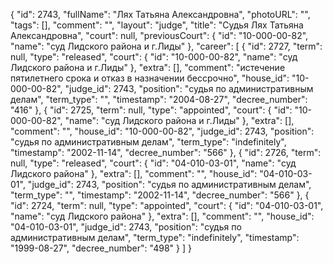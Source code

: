 {
    "id": 2743,
    "fullName": "Лях Татьяна Александровна",
    "photoURL": "",
    "tags": [],
    "comment": "",
    "layout": "judge",
    "title": "Судья Лях Татьяна Александровна",
    "court": null,
    "previousCourt": {
        "id": "10-000-00-82",
        "name": "суд Лидского района и г.Лиды"
    },
    "career": [
        {
            "id": 2727,
            "term": null,
            "type": "released",
            "court": {
                "id": "10-000-00-82",
                "name": "суд Лидского района и г.Лиды"
            },
            "extra": [],
            "comment": "истечение пятилетнего срока и отказ в назначении бессрочно",
            "house_id": "10-000-00-82",
            "judge_id": 2743,
            "position": "судья по административным делам",
            "term_type": "",
            "timestamp": "2004-08-27",
            "decree_number": "416"
        },
        {
            "id": 2725,
            "term": null,
            "type": "appointed",
            "court": {
                "id": "10-000-00-82",
                "name": "суд Лидского района и г.Лиды"
            },
            "extra": [],
            "comment": "",
            "house_id": "10-000-00-82",
            "judge_id": 2743,
            "position": "судья по административным делам",
            "term_type": "indefinitely",
            "timestamp": "2002-11-14",
            "decree_number": "566"
        },
        {
            "id": 2726,
            "term": null,
            "type": "released",
            "court": {
                "id": "04-010-03-01",
                "name": "суд Лидского района"
            },
            "extra": [],
            "comment": "",
            "house_id": "04-010-03-01",
            "judge_id": 2743,
            "position": "судья по административным делам",
            "term_type": "",
            "timestamp": "2002-11-14",
            "decree_number": "566"
        },
        {
            "id": 2724,
            "term": null,
            "type": "appointed",
            "court": {
                "id": "04-010-03-01",
                "name": "суд Лидского района"
            },
            "extra": [],
            "comment": "",
            "house_id": "04-010-03-01",
            "judge_id": 2743,
            "position": "судья по административным делам",
            "term_type": "indefinitely",
            "timestamp": "1999-08-27",
            "decree_number": "498"
        }
    ]
}